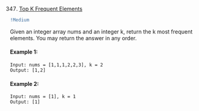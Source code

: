 347. [Top K Frequent Elements](https://leetcode.com/problems/top-k-frequent-elements/description/)
```diff
!Medium
```
Given an integer array nums and an integer k, return the k most frequent elements. You may return the answer in any order.

#### Example 1:
```
Input: nums = [1,1,1,2,2,3], k = 2
Output: [1,2]
```

#### Example 2:
```
Input: nums = [1], k = 1
Output: [1]
```
